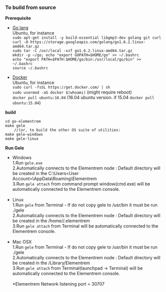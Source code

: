 ### To build from source	
**Prerequisite**

* [Go lang](https://golang.org/dl/)   
Ubuntu, for instance    
`sudo apt-get install -y build-essential libgmp3-dev golang git curl`		
`curl -O https://storage.googleapis.com/golang/go1.6.2.linux-amd64.tar.gz`  
`sudo tar -C /usr/local -xzf go1.6.2.linux-amd64.tar.gz`  
`mkdir -p ~/go; echo "export GOPATH=$HOME/go" >> ~/.bashrc`   
`echo "export PATH=$PATH:$HOME/go/bin:/usr/local/go/bin" >> ~/.bashrc`  
`source ~/.bashrc`  

* [Docker](https://www.docker.com/products/docker#/servers)   
Ubuntu, for instance    
`sudo curl -fsSL https://get.docker.com/ | sh`    
`sudo usermod -aG docker $(whoami)` (might require reboot)  
`docker pull ubuntu:16.04` (16.04 ubuntu version. if 15.04 `docker pull ubuntu:15.04`) 

**build** 
```
cd go-elementrem    
make gele
    //(or, to build the other OS suite of utilities:
make gele-windows
make gele-linux
```

**Run Gele**		
- Windows		
1.Run `gele.exe`    
2.Automatically connects to the Elementrem node : Default directory will be created in the C:\Users\<User Account>\AppData\Roaming\Elementrem	
3.Run `gele attach` from command prompt window(cmd.exe) will be automatically connected to the Elementrem console.	
		<br>
- Linux		
1.Run `gele` from Terminal - If do not copy gele to /usr/bin it must be run ./gele    
2.Automatically connects to the Elementrem node : Default directory will be created in the /home/<User Account>/.elementrem		
3.Run `gele attach` from Terminal will be automatically connected to the Elementrem console.		
		<br>
- Mac OSX	
1.Run `gele` from Terminal - If do not copy gele to /usr/bin it must be run ./gele    
2.Automatically connects to the Elementrem node : Default directory will be created in the /Library/Elementrem		
3.Run `gele attach` from Terminal(launchpad -> Terminal) will be automatically connected to the Elementrem console.	    
		<br>
*Elementrem Network listening port = 30707

